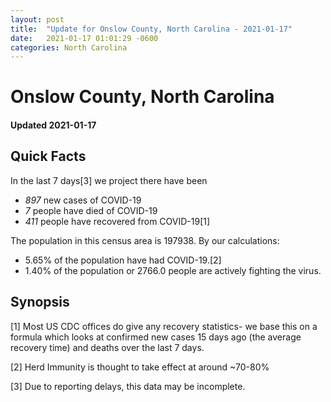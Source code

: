 ```yaml
---
layout: post
title:  "Update for Onslow County, North Carolina - 2021-01-17"
date:   2021-01-17 01:01:29 -0600
categories: North Carolina
---
```


# Onslow County, North Carolina
#### Updated 2021-01-17

## Quick Facts

In the last 7 days[3] we project there have been
- *897* new cases of COVID-19
- *7* people have died of COVID-19
- *411* people have recovered from COVID-19[1]

The population in this census area is 197938. By our calculations:
- 5.65% of the population have had COVID-19.[2]
- 1.40% of the population or 2766.0 people are actively fighting the virus.

## Synopsis




[1] Most US CDC offices do give any recovery statistics- we base this on a formula which looks at confirmed new cases
15 days ago (the average recovery time) and deaths over the last 7 days.

[2] Herd Immunity is thought to take effect at around ~70-80%

[3] Due to reporting delays, this data may be incomplete.
 
    